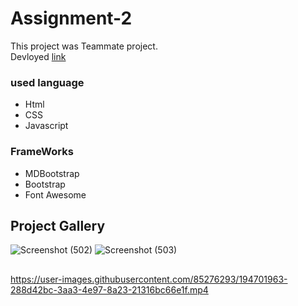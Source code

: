 # Assignment-2
This project was Teammate project.\
Devloyed [link](https://jagrati1213.github.io/assignment-2/)
### used language ###
- Html
- CSS
- Javascript 
### FrameWorks ###
- MDBootstrap
- Bootstrap
- Font Awesome
## Project Gallery ##
![Screenshot (502)](https://user-images.githubusercontent.com/85276293/194701633-38563168-fc7a-4306-b80a-4731278614b7.png)
![Screenshot (503)](https://user-images.githubusercontent.com/85276293/194701641-7191fee6-9424-4153-8da6-b547787363f4.png)
## ##
https://user-images.githubusercontent.com/85276293/194701963-288d42bc-3aa3-4e97-8a23-21316bc66e1f.mp4

